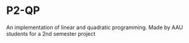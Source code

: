 # P2-QP
An implementation of linear and quadratic programming. Made by AAU students for a 2nd semester project
